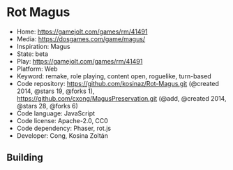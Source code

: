 # Rot Magus

- Home: https://gamejolt.com/games/rm/41491
- Media: https://dosgames.com/game/magus/
- Inspiration: Magus
- State: beta
- Play: https://gamejolt.com/games/rm/41491
- Platform: Web
- Keyword: remake, role playing, content open, roguelike, turn-based
- Code repository: https://github.com/kosinaz/Rot-Magus.git (@created 2014, @stars 19, @forks 1), https://github.com/cxong/MagusPreservation.git (@add, @created 2014, @stars 28, @forks 6)
- Code language: JavaScript
- Code license: Apache-2.0, CC0
- Code dependency: Phaser, rot.js
- Developer: Cong, Kosina Zoltán

## Building
